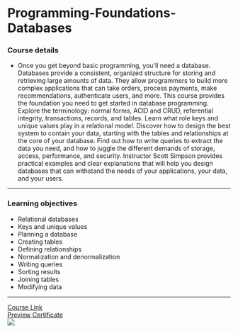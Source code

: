 # Programming-Foundations-Databases
### Course details
- Once you get beyond basic programming, you'll need a database. Databases provide a consistent, organized structure for storing and retrieving large amounts of data. They allow programmers to build more complex applications that can take orders, process payments, make recommendations, authenticate users, and more. This course provides the foundation you need to get started in database programming. Explore the terminology: normal forms, ACID and CRUD, referential integrity, transactions, records, and tables. Learn what role keys and unique values play in a relational model. Discover how to design the best system to contain your data, starting with the tables and relationships at the core of your database. Find out how to write queries to extract the data you need, and how to juggle the different demands of storage, access, performance, and security. Instructor Scott Simpson provides practical examples and clear explanations that will help you design databases that can withstand the needs of your applications, your data, and your users.
---
### Learning objectives
- Relational databases
- Keys and unique values
- Planning a database
- Creating tables
- Defining relationships
- Normalization and denormalization
- Writing queries
- Sorting results
- Joining tables
- Modifying data
-------------------------------
[Course Link](https://www.linkedin.com/learning/programming-foundations-databases-2/why-use-a-database)
<br>[Preview Certificate](https://www.linkedin.com/learning/certificates/a2a7aecb5241dfca3c316cdf588f9e02117f0aead90b05512482308a6aa92b0a?lipi=urn%3Ali%3Apage%3Ad_flagship3_profile_view_base_certifications_details%3BVMRHC8kWTwClgJRJimNsyA%3D%3D)
<br><img src="https://media-exp1.licdn.com/dms/image/C4D1FAQEZhtvc6ylSHQ/feedshare-document-cover-images_1280/0/1650142953354?e=1661814000&v=beta&t=0BtyBOChJKaAVpNWV_7i7RP-bkpNYvi31Ie6wmzwovs" />
